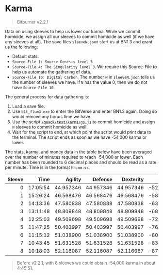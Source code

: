 # Karma

> Bitburner v2.2.1

Data on using sleeves to help us lower our karma. While we commit homicide, we
assign all our sleeves to commit homicide as well (if we have any sleeves at
all). The save files `sleeveN.json` start us at BN1.3 and grant us the
following:

<!-- prettier-ignore -->
- Default stats.
- `Source-File 1: Source Genesis level 3`
- `Source-File 4: The Singularity level 3`. We require this Source-File to help
  us automate the gathering of data.
- `Source-File 10: Digital Carbon`. The number `N` in `sleeveN.json` tells us
  the number of sleeves we have. If `N` has the value 0, then we do not have
  `Source-File 10`.

The general process for data gathering is:

1. Load a save file.
1. Use `b1t_flum3.exe` to enter the BitVerse and enter BN1.3 again. Doing so
   would remove any bonus time we have.
1. Use the script [`/quack/test/karma/go.js`](../../src/test/karma/go.js) to
   commit homicide and assign `N` sleeves to commit homicide as well.
1. Wait for the script to end, at which point the script would print data to the
   terminal. The script ends as soon as we have -54,000 karma or lower.

The stats, karma, and money data in the table below have been averaged over the
number of minutes required to reach -54,000 or lower. Each number has been
rounded to 6 decimal places and should be read as a rate per minute. Time is in
the format `hh:mm:ss`.

| Sleeve |     Time |   Agility |   Defense | Dexterity |      Karma |          Money |  Strength |
| -----: | -------: | --------: | --------: | --------: | ---------: | -------------: | --------: |
|      0 | 17:05:54 | 44.957346 | 44.957346 | 44.957346 | -52.684390 |  964420.682927 | 44.957346 |
|      1 | 15:26:24 | 46.568476 | 46.568476 | 46.568476 | -58.317927 | 1044159.395248 | 46.568476 |
|      2 | 14:13:36 | 47.580838 | 47.580838 | 47.580838 | -63.308089 | 1110751.934349 | 47.580838 |
|      3 | 13:11:48 | 48.809848 | 48.809848 | 48.809848 | -68.271808 | 1182741.087231 | 48.809848 |
|      4 | 12:25:03 | 49.509698 | 49.509698 | 49.509698 | -72.487248 | 1239955.973154 | 49.509698 |
|      5 | 11:47:25 | 50.403997 | 50.403997 | 50.403997 | -76.383310 | 1295880.339463 | 50.403997 |
|      6 | 11:15:12 | 51.038900 | 51.038900 | 51.038900 | -80.002222 | 1345896.000000 | 51.038900 |
|      7 | 10:43:45 | 51.631528 | 51.631528 | 51.631528 | -83.984137 | 1401382.581649 | 51.631528 |
|      8 | 10:18:03 | 52.116087 | 52.116087 | 52.116087 | -87.383495 | 1447922.330097 | 52.116087 |

> Before v2.2.1, with 8 sleeves we could obtain -54,000 karma in about 4:45:51.
